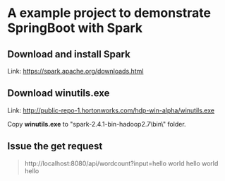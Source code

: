 # A example project to demonstrate SpringBoot with Spark

## Download and install Spark
Link: https://spark.apache.org/downloads.html

## Download winutils.exe
Link: http://public-repo-1.hortonworks.com/hdp-win-alpha/winutils.exe

Copy **winutils.exe** to "spark-2.4.1-bin-hadoop2.7\bin\\" folder.

## Issue the get request
> http://localhost:8080/api/wordcount?input=hello world hello world hello